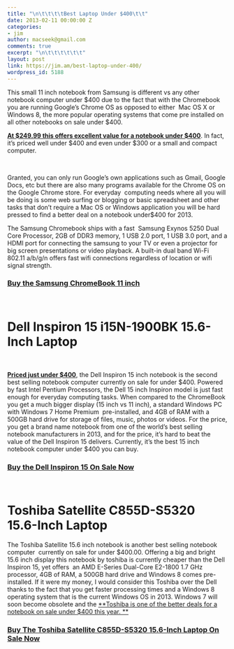 ```yaml
---
title: "\n\t\t\t\tBest Laptop Under $400\t\t"
date: 2013-02-11 00:00:00 Z
categories:
- jim
author: macseek@gmail.com
comments: true
excerpt: "\n\t\t\t\t\t\t"
layout: post
link: https://jim.am/best-laptop-under-400/
wordpress_id: 5188
---
```


This small 11 inch notebook from Samsung is different vs any other notebook computer under $400 due to the fact that with the Chromebook you are running Google’s Chrome OS as opposed to either  Mac OS X or Windows 8, the more popular operating systems that come pre installed on all other notebooks on sale under $400.




[**At $249.99 this offers excellent value for a notebook under $400**](http://www.amazon.com/gp/product/B009LL9VDG/ref=as_li_ss_tl?ie=UTF8&camp=1789&creative=390957&creativeASIN=B009LL9VDG&linkCode=as2&tag=ramseeker-20). In fact, it’s priced well under $400 and even under $300 or a small and compact computer.




 




Granted, you can only run Google’s own applications such as Gmail, Google Docs, etc but there are also many programs available for the Chrome OS on the Google Chrome store. For everyday  computing needs where all you will be doing is some web surfing or blogging or basic spreadsheet and other tasks that don’t require a Mac OS or Windows application you will be hard pressed to find a better deal on a notebook under$400 for 2013.




The Samsung Chromebook ships with a fast  Samsung Exynos 5250 Dual Core Processor, 2GB of DDR3 memory, 1 USB 2.0 port, 1 USB 3.0 port, and a HDMI port for connecting the samsung to your TV or even a projector for big screen presentations or video playback. A built-in dual band Wi-Fi 802.11 a/b/g/n offers fast wifi connections regardless of location or wifi signal strength.




### [Buy the Samsung ChromeBook 11 inch](http://www.amazon.com/gp/product/B009LL9VDG/ref=as_li_ss_tl?ie=UTF8&camp=1789&creative=390957&creativeASIN=B009LL9VDG&linkCode=as2&tag=ramseeker-20)




 




# Dell Inspiron 15 i15N-1900BK 15.6-Inch Laptop




 




[**Priced just under $400**](http://www.amazon.com/gp/product/B007IFSYMQ/ref=as_li_ss_tl?ie=UTF8&camp=1789&creative=390957&creativeASIN=B007IFSYMQ&linkCode=as2&tag=ramseeker-20), the Dell Inspiron 15 inch notebook is the second best selling notebook computer currently on sale for under $400. Powered by fast Intel Pentium Processors, the Dell 15 inch Inspiron model is just fast enough for everyday computing tasks. When compared to the ChromeBook you get a much bigger display (15 inch vs 11 inch), a standard Windows PC with Windows 7 Home Premium  pre-installed, and 4GB of RAM with a 500GB hard drive for storage of files, music, photos or videos. For the price, you get a brand name notebook from one of the world’s best selling notebook manufacturers in 2013, and for the price, it’s hard to beat the value of the Dell Inspiron 15 delivers. Currently, it’s the best 15 inch notebook computer under $400 you can buy.




### [Buy the Dell Inspiron 15 On Sale Now](http://www.amazon.com/gp/product/B007IFSYMQ/ref=as_li_ss_tl?ie=UTF8&camp=1789&creative=390957&creativeASIN=B007IFSYMQ&linkCode=as2&tag=ramseeker-20)




 




# Toshiba Satellite C855D-S5320 15.6-Inch Laptop




The Toshiba Satellite 15.6 inch notebook is another best selling notebook computer  currently on sale for under $400.00. Offering a big and bright 15.6 inch display this notebook by toshiba is currently cheaper than the Dell Inspiron 15, yet offers  an AMD E-Series Dual-Core E2-1800 1.7 GHz processor, 4GB of RAM, a 500GB hard drive and Windows 8 comes pre-installed. If it were my money, I would consider this Toshiba over the Dell thanks to the fact that you get faster processing times and a Windows 8 operating system that is the current Windows OS in 2013. Windows 7 will soon become obsolete and the [**Toshiba is one of the better deals for a notebook on sale under $400 this year. **](http://www.amazon.com/gp/product/B00B3PLPEQ/ref=as_li_ss_tl?ie=UTF8&camp=1789&creative=390957&creativeASIN=B00B3PLPEQ&linkCode=as2&tag=ramseeker-20)




### [Buy The Toshiba Satellite C855D-S5320 15.6-Inch Laptop On Sale Now](http://www.amazon.com/gp/product/B00B3PLPEQ/ref=as_li_ss_tl?ie=UTF8&camp=1789&creative=390957&creativeASIN=B00B3PLPEQ&linkCode=as2&tag=ramseeker-20)




 


		
